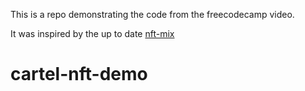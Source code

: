 This is a repo demonstrating the code from the freecodecamp video.

It was inspired by the up to date [nft-mix](https://github.com/PatrickAlphaC/nft-mix)
# cartel-nft-demo

